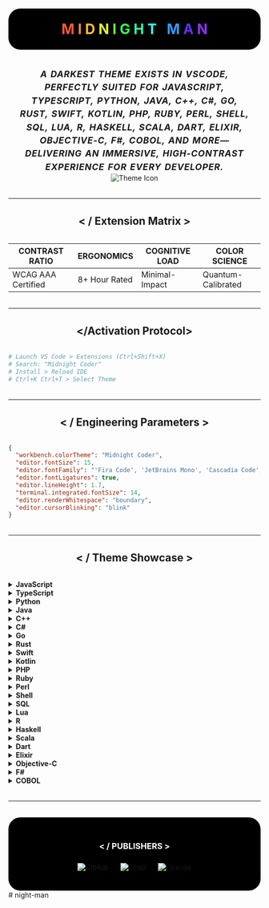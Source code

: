 <h1 align="center" style="font-weight: bold; background: #000; border-radius: 1.5rem; padding: 1.5rem 0;">
  <span style="font-weight: bold; color: #ff5733;">M</span>
  <span style="font-weight: bold; color: #ff8d33;">I</span>
  <span style="font-weight: bold; color: #ffbd33;">D</span>
  <span style="font-weight: bold; color: #dbff33;">N</span>
  <span style="font-weight: bold; color: #75ff33;">I</span>
  <span style="font-weight: bold; color: #33ff57;">G</span>
  <span style="font-weight: bold; color: #33ffa5;">H</span>
  <span style="font-weight: bold; color: #33fff5;">T</span>
  <span>&nbsp;</span>
  <span style="font-weight: bold; color: #339cff;">M</span>
  <span style="font-weight: bold; color: #5733ff;">A</span>
  <span style="font-weight: bold; color: #8d33ff;">N</span>
</h1>

<br/>

<p align="center" style="font-weight: bold; font-size: 1.1rem; font-style: italic; text-transform: uppercase; letter-spacing: 0.05rem; word-spacing: 0.1rem; line-height: 1.5; max-width: 800px; margin: 0 auto; padding: 0 1rem;">  
A DARKEST THEME EXISTS IN VSCODE, PERFECTLY SUITED FOR JAVASCRIPT, TYPESCRIPT, PYTHON, JAVA, C++, C#, GO, RUST, SWIFT, KOTLIN, PHP, RUBY, PERL, SHELL, SQL, LUA, R, HASKELL, SCALA, DART, ELIXIR, OBJECTIVE-C, F#, COBOL, AND MORE—DELIVERING AN IMMERSIVE, HIGH-CONTRAST EXPERIENCE FOR EVERY DEVELOPER.  
</p>

<div align="center">
  
  <img src="https://github.com/girish-kor/midnight-coder/blob/main/assets/theme-icon.gif" alt="Theme Icon">
  
</div>

<hr style="margin: 2rem 0;"/>

<h2 align="center" style="margin-bottom: 2rem;"> &lt; / Extension Matrix &gt; </h2>

<div align="center">

| CONTRAST RATIO     | ERGONOMICS    | COGNITIVE LOAD | COLOR SCIENCE      |
| ------------------ | ------------- | -------------- | ------------------ |
| WCAG AAA Certified | 8+ Hour Rated | Minimal-Impact | Quantum-Calibrated |

</div>

<hr style="margin: 2rem 0;"/>

<h2 align="center" style="margin-bottom: 2rem;"> &lt;/Activation Protocol&gt; </h2>

```sh
# Launch VS Code > Extensions (Ctrl+Shift+X)
# Search: "Midnight Coder"
# Install > Reload IDE
# Ctrl+K Ctrl+T > Select Theme
```

<hr style="margin: 2rem 0;"/>

<h2 align="center" style="margin-bottom: 2rem;"> &lt; / Engineering Parameters &gt; </h2>

```json
{
  "workbench.colorTheme": "Midnight Coder",
  "editor.fontSize": 15,
  "editor.fontFamily": "'Fira Code', 'JetBrains Mono', 'Cascadia Code', Consolas, monospace",
  "editor.fontLigatures": true,
  "editor.lineHeight": 1.7,
  "terminal.integrated.fontSize": 14,
  "editor.renderWhitespace": "boundary",
  "editor.cursorBlinking": "blink"
}
```

<hr style="margin: 2rem 0;"/>

<h2 align="center" style="margin-bottom: 2rem;"> &lt; / Theme Showcase &gt; </h2>

<details>
  <summary><strong>JavaScript</strong></summary>

```javascript
const fetchUser = async (id) => {
  try {
    const response = await fetch(`/api/users/${id}`);
    return response.json();
  } catch (error) {
    console.error("Fetch error:", error);
  }
};
```

</details>

<details>
  <summary><strong>TypeScript</strong></summary>

```typescript
interface User {
  id: number;
  name: string;
}

const getUser = async (id: number): Promise<User> => {
  const response = await fetch(`/api/users/${id}`);
  return response.json();
};
```

</details>

<details>
  <summary><strong>Python</strong></summary>

```python
with open('data.txt', 'r') as file:
    contents = file.read()

squares = [x**2 for x in range(10) if x % 2 == 0]
```

</details>

<details>
  <summary><strong>Java</strong></summary>

```java
public class Main {
    public static void main(String[] args) {
        Runnable task = () -> System.out.println("Quantum thread running");

        List<Integer> numbers = Arrays.asList(1, 2, 3);
        numbers.stream().map(n -> n * 2).forEach(System.out::println);
    }
}
```

</details>

<details>
  <summary><strong>C++</strong></summary>

```cpp
#include <iostream>
#include <vector>

int main() {
    std::vector<int> numbers = {1, 2, 3};
    for (int num : numbers) {
        std::cout << num * 2 << std::endl;
    }
    return 0;
}
```

</details>

<details>
  <summary><strong>C#</strong></summary>

```csharp
using System;
using System.Linq;

class Program {
    static void Main() {
        var numbers = new int[] {1, 2, 3};
        var doubled = numbers.Select(n => n * 2);
        foreach (var num in doubled) {
            Console.WriteLine(num);
        }
    }
}
```

</details>

<details>
  <summary><strong>Go</strong></summary>

```go
package main

import "fmt"

func main() {
    numbers := []int{1, 2, 3}
    for _, num := range numbers {
        fmt.Println(num * 2)
    }
}
```

</details>

<details>
  <summary><strong>Rust</strong></summary>

```rust
fn main() {
    let numbers = vec![1, 2, 3];
    let doubled: Vec<_> = numbers.iter().map(|n| n * 2).collect();
    println!("{:?}", doubled);
}
```

</details>

<details>
  <summary><strong>Swift</strong></summary>

```swift
let numbers = [1, 2, 3]
let doubled = numbers.map { $0 * 2 }
print(doubled)
```

</details>

<details>
  <summary><strong>Kotlin</strong></summary>

```kotlin
fun main() {
    val numbers = listOf(1, 2, 3)
    val doubled = numbers.map { it * 2 }
    println(doubled)
}
```

</details>

<details>
  <summary><strong>PHP</strong></summary>

```php
<?php
$numbers = [1, 2, 3];
$doubled = array_map(fn($n) => $n * 2, $numbers);
print_r($doubled);
?>
```

</details>

<details>
  <summary><strong>Ruby</strong></summary>

```ruby
numbers = [1, 2, 3]
doubled = numbers.map { |n| n * 2 }
puts doubled
```

</details>

<details>
  <summary><strong>Perl</strong></summary>

```perl
my @numbers = (1, 2, 3);
my @doubled = map { $_ * 2 } @numbers;
print "@doubled\n";
```

</details>

<details>
  <summary><strong>Shell</strong></summary>

```bash
#!/bin/bash
DEPLOY_ENV="production"
QUANTUM_SERVICE_VERSION="1.4.2"

docker build -t quantum-service:$QUANTUM_SERVICE_VERSION .
aws ecr push quantum-service:$QUANTUM_SERVICE_VERSION
```

</details>

<details>
  <summary><strong>SQL</strong></summary>

```sql
SELECT id, name, age * 2 AS double_age FROM users WHERE active = 1;
```

</details>

<details>
  <summary><strong>Lua</strong></summary>

```lua
numbers = {1, 2, 3}
for i, num in ipairs(numbers) do
    print(num * 2)
end
```

</details>

<details>
  <summary><strong>R</strong></summary>

```r
numbers <- c(1, 2, 3)
doubled <- numbers * 2
print(doubled)
```

</details>

<details>
  <summary><strong>Haskell</strong></summary>

```haskell
main = print (map (*2) [1, 2, 3])
```

</details>

<details>
  <summary><strong>Scala</strong></summary>

```scala
val numbers = List(1, 2, 3)
val doubled = numbers.map(_ * 2)
println(doubled)
```

</details>

<details>
  <summary><strong>Dart</strong></summary>

```dart
void main() {
  List<int> numbers = [1, 2, 3];
  List<int> doubled = numbers.map((n) => n * 2).toList();
  print(doubled);
}
```

</details>

<details>
  <summary><strong>Elixir</strong></summary>

```elixir
numbers = [1, 2, 3]
doubled = Enum.map(numbers, &(&1 * 2))
IO.inspect(doubled)
```

</details>

<details>
  <summary><strong>Objective-C</strong></summary>

```objective-c
NSArray *numbers = @[@1, @2, @3];
NSArray *doubled = [numbers valueForKeyPath:@"@unionOfObjects.self.intValue * 2"];
NSLog(@"%@", doubled);
```

</details>

<details>
  <summary><strong>F#</strong></summary>

```fsharp
let numbers = [1; 2; 3]
let doubled = List.map ((*) 2) numbers
printfn "%A" doubled
```

</details>

<details>
  <summary><strong>COBOL</strong></summary>

```cobol
IDENTIFICATION DIVISION.
PROGRAM-ID. DoubleNumbers.
DATA DIVISION.
WORKING-STORAGE SECTION.
    01 NUMBERS PIC 9(2) OCCURS 3 VALUE (1 2 3).
PROCEDURE DIVISION.
    PERFORM VARYING I FROM 1 BY 1 UNTIL I > 3
        DISPLAY NUMBERS(I) * 2
    END-PERFORM.
STOP RUN.
```

</details>

<hr style="margin: 2rem 0;"/>

<div align="center" style="background: #000; border-radius: 1.5rem; padding: 1.5rem; margin-top: 2rem;">
<h3 style="color: #fff; margin-bottom: 1.5rem;">&lt; / PUBLISHERS &gt;</h3>

<p align="center">
  <a href="https://github.com/girish-kor" style="text-decoration: none; margin: 0 10px;">
    <img src="https://img.shields.io/badge/GitHub-girish--kor-%237A06F7?style=for-the-badge&logo=github" alt="GitHub" />
  </a>
  
  <a href="mailto:girishkor05@gmail.com" style="text-decoration: none; margin: 0 10px;">
    <img src="https://img.shields.io/badge/Email-girishkor05%40gmail.com-%23C70039?style=for-the-badge&logo=gmail" alt="Email" />
  </a>
  
  <a href="LICENSE" style="text-decoration: none; margin: 0 10px;">
    <img src="https://img.shields.io/badge/License-MIT-%2300C853?style=for-the-badge" alt="License" />
  </a>
</p>
</div>
#   n i g h t - m a n  
 